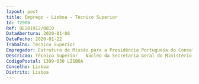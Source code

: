 ```yaml
--- 
layout: post
title: Emprego - Lisboa - Técnico Superior
Id: 72908
Ref: OE201912/0810
DataAbertura: 2020-01-08
DataFecho: 2020-01-22
Trabalho: Técnico Superior
Empregador: Estrutura de Missão para a Presidência Portuguesa do Conselho da União Europeia em 2021
Descricao: Técnico Superior   Núcleo da Secretaria Geral do Ministério dos Negócios Estrangeiros da Unidade de Coordenação e Acompanhamento Técnico Diplomático da PPUE 2021Local de trabalho   Instalações afetas ao Núcleo da Secretaria Geral do Ministério dos Negócios Estrangeiros da Unidade de Coordenação e Acompanhamento Técnico Diplomático da PPUE 2021, sitas em Lisboa ou em quaisquer instalações do Ministério dos Negócios Estrangeiros, também sitas em LisboaReferência Ai). 2 postos de trabalho para a carreira categoria de técnico superior para a área de Administração e Assuntos Consulares no Núcleo da Secretaria Geral do Ministério dos Negócios Estrangeiros da Unidade de Coordenação e Acompanhamento Técnico Diplomático da PPUE 2021.ii). Caracterização do posto de trabalho  Apoio especializado à preparação e exercício da Presidência Portuguesa do Conselho da União Europeia, na área de Administração e Assuntos Consulares no Núcleo da Secretaria Geral do Ministério dos Negócios Estrangeiros da Unidade de Coordenação e Acompanhamento Técnico Diplomático da PPUE 2021, designadamente   Apoio na preparação da PPUE2021 na área relativa à administração e proteção consular, nomeadamente elaboração de documentos de trabalho, preparação de agendas e reuniões   Auxiliar nas tarefas de coordenação com outros serviços internos e com outras áreas governativas, sempre que necessário   Elaboração de relatórios de reuniões e acompanhamento da execução das suas conclusões operacionais   Prestação de informações aos postos dos serviços externos.Referência Bi). 1 posto de trabalho para a carreira categoria de técnico superior para a área de Vistos e Circulação de Pessoas no Núcleo da Secretaria Geral do Ministério dos Negócios Estrangeiros da Unidade de Coordenação e Acompanhamento Técnico Diplomático da PPUE 2021.ii). Caracterização do posto de trabalho  Apoio especializado à preparação e exercício da Presidência Portuguesa do Conselho da União Europeia, na área de Vistos e Circulação de Pessoas no Núcleo da Secretaria Geral do Ministério dos Negócios Estrangeiros da Unidade de Coordenação e Acompanhamento Técnico Diplomático da PPUE 2021, designadamente    Apoio na preparação da PPUE 2021 na área relativa aos Vistos e Circulação de Pessoas, nomeadamente no que toca à elaboração de documentos de trabalho, preparação de agendas e reuniões   Auxiliar nas tarefas de coordenação com outros serviços internos e com outras áreas governativas, sempre que necessário   Elaboração de relatórios de reuniões e acompanhamento da execução das suas conclusões operacionais   Prestação de informações aos postos dos serviços externos.Referência Ci). 3 postos de trabalho para a carreira categoria de técnico superior, para apoio às atividades do Camões, IP, na área da Cooperação para o Desenvolvimento e Ação Humanitária, no Núcleo da Secretaria Geral do Ministério dos Negócios Estrangeiros da Unidade de Coordenação e Acompanhamento Técnico Diplomático da PPUE 2021.ii). Caracterização do posto de trabalho  Apoio especializado à preparação da Presidência Portuguesa do Conselho da União Europeia em 2021, no Camões, IP, em matéria de Cooperação para o Desenvolvimento e Ação Humanitária, no Núcleo da Secretaria Geral do Ministério dos Negócios Estrangeiros da Unidade de Coordenação e Acompanhamento Técnico Diplomático da PPUE 2021, designadamente   Assegurar o acompanhamento dos debates relativos à definição das políticas de cooperação para o desenvolvimento no âmbito multilateral europeu   análise e elaboração de documentos, pareceres, posições que fundamentem e preparem a decisão   Contribuir para a definição da posição a adotar no âmbito das estratégias e políticas da cooperação no quadro multilateral e europeu, em coordenação com os serviços relevantes, aferido o interesse nacional e orientações das políticas externa portuguesa e de cooperação para o desenvolvimento e ação humanitária ou demais políticas públicas relevantes   Preparar pastas de apoio à participação em reuniões de alto nível   Assegurar a representação e coordenar a participação nacional em organismos e reuniões internacionais e da UE, em articulação com os serviços relevantes do MNE e de outros ministérios   Difundir informação resultante dessa participação e identificar possíveis oportunidades para a política externa e de cooperação para o desenvolvimento   Preparar e apoiar a negociação de acordos e ou outros instrumentos multilaterais em matéria de cooperação, em articulação com os demais departamentos e serviços competentes e outras instituições   Acompanhar a gestão das contribuições portuguesas em iniciativas e ou fundos multilaterais dirigidos à cooperação para o desenvolvimento e ação humanitária.Referência Di). 1 posto de trabalho para a carreira categoria de técnico superior, para apoio às atividades protocolares, na área de Serviços de Protocolo, no Núcleo da Secretaria Geral do Ministério dos Negócios Estrangeiros da Unidade de Coordenação e Acompanhamento Técnico Diplomático da PPUE 2021.ii). Caracterização do posto de trabalho  Apoio especializado à preparação da Presidência Portuguesa do Conselho da União Europeia em 2021, atividades protocolares, na área de Serviços de Protocolo, no Núcleo da Secretaria Geral do Ministério dos Negócios Estrangeiros da Unidade de Coordenação e Acompanhamento Técnico Diplomático da PPUE 2021, designadamente   Assegurar o transporte e o acompanhamento, adequado ao nível das entidades participantes nas reuniões ou eventos, de acordo com critérios de eficiência, eficácia e fiabilidade    Dotar as várias salas de reuniões e de outros eventos de todas as condições que sejam julgadas necessárias ao pleno funcionamento das reuniões   Elaboração de cartões de mesa, convites e ementas   Preparação de mesas de trabalho, almoços e jantares   Coordenar quaisquer outras ações inerentes à organização da PPUE 2021, no âmbito das suas funções.Referência Ei). 1 posto de trabalho para a carreira categoria de técnico superior, para apoio para a Área de Informação e Imprensa, no Núcleo da Secretaria Geral do Ministério dos Negócios Estrangeiros da Unidade de Coordenação e Acompanhamento Técnico Diplomático da PPUE 2021.ii). Caracterização do posto de trabalho  Apoio especializado à preparação da Presidência Portuguesa do Conselho da União Europeia em 2021, para a Área de Informação e Imprensa, no Núcleo da Secretaria Geral do Ministério dos Negócios Estrangeiros da Unidade de Coordenação e Acompanhamento Técnico Diplomático da PPUE 2021, designadamente   Acompanhamento permanente da atualidade noticiosa na área da política externa    Divulgação de comunicados oficiais e informações à imprensa   Preparação e acompanhamento de visitas oficiais (entidades estrangeiras)   Acompanhamento de representantes dos órgãos de comunicação social, nacionais e estrangeiros, e contactos institucionais com o corpo diplomático   Assessoria na preparação das conferências de imprensa, cimeiras e reuniões (nacionais e internacionais)    Realização de sínteses de imprensa (nacional e estrangeira)    Publicação de matéria informativa na internet e intranet do MNE     Gestão de redes sociais.Referência Fi). 1 posto de trabalho para a carreira categoria de técnico superior Especialista de Informática, para apoio para a área de Cifra e Informática, no Núcleo da Secretaria Geral do Ministério dos Negócios Estrangeiros da Unidade de Coordenação e Acompanhamento Técnico Diplomático da PPUE 2021.ii). Caracterização do posto de trabalho  Apoio especializado à preparação da Presidência Portuguesa do Conselho da União Europeia em 2021, a área de Cifra e Informática, no Núcleo da Secretaria Geral do Ministério dos Negócios Estrangeiros da Unidade de Coordenação e Acompanhamento Técnico Diplomático da PPUE 2021, designadamente   No suporte tecnológico em Sistemas Operativos Microsoft (Windows 10) e Microsoft Office 2016 e 365   Na configuração de desktops e laptops (hardware e software)   Na resolução de problemas de hardware e software   Na instalação e configuração de impressoras e multifunções em redes TCP IP   Na gestão e suporte de aplicações sites da PPUE 2010   No suporte a equipamentos de rede TCP IP do fabricante Cisco   No suporte a equipamentos de VoIP CUCM do fabricante Cisco   No suporte a equipamentos de segurança Fortinet Fortigate.
CodigoPostal: 1399-030 LISBOA
Concelho: Lisboa
Distrito: Lisboa
--- 
```

